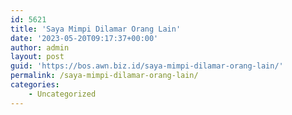 ```yaml
---
id: 5621
title: 'Saya Mimpi Dilamar Orang Lain'
date: '2023-05-20T09:17:37+00:00'
author: admin
layout: post
guid: 'https://bos.awn.biz.id/saya-mimpi-dilamar-orang-lain/'
permalink: /saya-mimpi-dilamar-orang-lain/
categories:
    - Uncategorized
---
```


